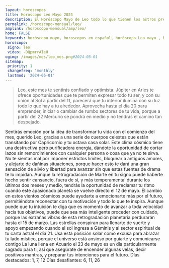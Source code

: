 ```yaml
---
layout: horoscopos
title: Horoscopo Leo Mayo 2024
description: El Horóscopo Mayo de Leo todo lo que tienen los astros preparados para este mes, amor, trabajo, familia. Todo sobre astrologia, tarot, predicciones. Horoscopo gratis en español, predicciones y astrología.
permalink: /horoscopo-mensual/leo/
amplink: /horoscopo-mensual/amp/leo/
home: FALSE
keywords: horóscopo mayo, horoscopos en español, horóscopo Leo mayo , horóscopo esperanza gracia, horoscop, horóscopos gratis, horoscopo Leo, Tarot, Astrologia, Zodíaco, Leo, horoscopo gratis, horoscopo del mes 
horoscopo:
 signo: leo
 video: -DQpmrrAIeU
ogimg: /images/mes/leo_mes.png#2024-05-01
sitemap:
 priority: 1
 changefreq: 'monthly'
 lastmod: '2024-05-01'
---
```



 > Leo, este mes te sentirás confiado y optimista. Júpiter en Aries te ofrece oportunidades que te permiten expresar todo tu ser, y con su unión al Sol a partir del 11, parecerá que tu interior ilumina con su luz todo lo que hay a tu alrededor. Aprovecha hasta el día 20 para emprender, iniciar o cambiar de rumbo sectores de tu vida, porque a partir del 22 Mercurio se pondrá en medio y no tendrás el camino tan despejado.



Sentirás emoción por la idea de transformar tu vida con el comienzo del mes, querido Leo, gracias a una serie de cuerpos celestes que están transitando por Capricornio y tu octava casa solar. Este clima cósmico tiene una destructiva pero purificadora energía, dándote la oportunidad de cortar lazos sin remordimientos con cualquier persona o cosa que ya no te sirva. No te sientas mal por imponer estrictos límites, bloquear a antiguos amores, y alejarte de dañinas situaciones, porque hacer esto te dará una gran sensación de alivio y libertad para avanzar sin que estas fuentes de drama te lo impidan.
Aunque la retrogradación de Marte en tu signo puede haberte hecho sentir cansancio, fuera de sí, y más temperamental durante los últimos dos meses y medio, tendrás la oportunidad de reclamar tu ritmo cuando este apasionado planeta se vuelve directo el 12 de mayo. El cambio en estos vientos cósmicos puede ayudarte a emocionarte más por el futuro, permitiéndote reconectar con tu motivación y todo lo que te inspira. Aunque puede que tu intuición te diga que es momento de avanzar a toda velocidad hacia tus objetivos, puede que sea más inteligente proceder con cuidado, porque las extrañas vibras de esta retrogradación planetaria perdurarán hasta el 15 de marzo.
Las estrellas conspiran para llenarte de suerte y apoyo empezando cuando el sol ingresa a Géminis y al sector espiritual de tu carta astral el día 21. Usa esta posición solar como excusa para abrazar tu lado místico, porque el universo está ansioso por guiarte y comunicarse contigo
La luna llena en Acuario el 23 de mayo es un día particularmente sagrado para ti, así que asegúrate de encender algunas velas, decir positivos mantras, y preparar tus intenciones para el futuro.
Días destacados: 1, 7, 12
Días desafiantes: 6, 11, 26